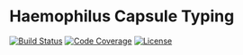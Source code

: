 # Haemophilus Capsule Typing
[![Build Status](https://travis-ci.org/scwatts/hi_capsule.svg?branch=master)](https://travis-ci.org/scwatts/hi_capsule)
[![Code Coverage](https://codecov.io/gh/scwatts/hi_capsule/branch/master/graph/badge.svg)](https://codecov.io/gh/scwatts/hi_capsule)
[![License](https://img.shields.io/badge/License-GPLv3-blue.svg)](https://www.gnu.org/licenses/gpl-3.0.en.html)
